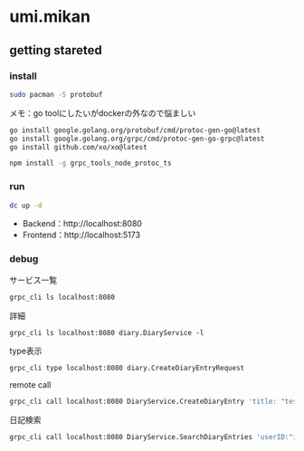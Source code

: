 # umi.mikan

## getting stareted

### install

```bash
sudo pacman -S protobuf
```

メモ：go toolにしたいがdockerの外なので悩ましい

```bash
go install google.golang.org/protobuf/cmd/protoc-gen-go@latest
go install google.golang.org/grpc/cmd/protoc-gen-go-grpc@latest
go install github.com/xo/xo@latest
```

```bash
npm install -g grpc_tools_node_protoc_ts
```

### run

```bash
dc up -d
```

- Backend：http://localhost:8080
- Frontend：http://localhost:5173

### debug

サービス一覧

```bash
grpc_cli ls localhost:8080
```

詳細

```basrh
grpc_cli ls localhost:8080 diary.DiaryService -l
```

type表示

```bash
grpc_cli type localhost:8080 diary.CreateDiaryEntryRequest
```

remote call

```bash
grpc_cli call localhost:8080 DiaryService.CreateDiaryEntry 'title: "test",content:"test"'
```

日記検索

```bash
grpc_cli call localhost:8080 DiaryService.SearchDiaryEntries 'userID:"id" keyword:"%日記%"'
```
